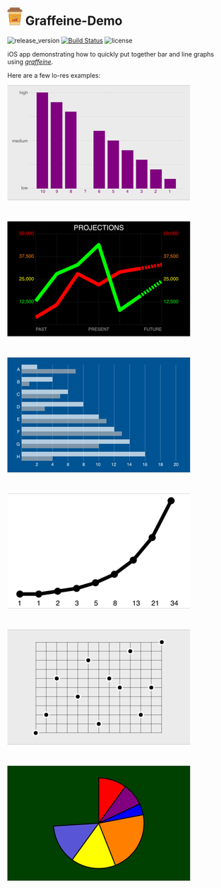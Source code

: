 # ![Graffeine](docs/icon.png) Graffeine-Demo

![release_version](https://img.shields.io/github/tag/quickthyme/graffeine-demo.svg?label=release)
[![Build Status](https://travis-ci.com/quickthyme/graffeine-demo.svg?branch=master)](https://travis-ci.com/quickthyme/graffeine-demo)
![license](https://img.shields.io/github/license/quickthyme/graffeine-demo.svg?color=black)


iOS app demonstrating how to quickly put together bar and line graphs using *[graffeine](https://github.com/quickthyme/graffeine)*.

Here are a few lo-res examples:

![sample_1](docs/sample_1.png)
 
 <br />

![sample_2](docs/sample_2.png)
 
 <br />

![sample_3](docs/sample_3.png)
 
 <br />

 ![sample_4](docs/sample_4.png)
  
  <br />

![sample_5](docs/sample_5.png)
 
 <br />

![sample_6](docs/sample_6.png)
 
 <br />

